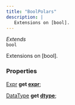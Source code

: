 ```yaml
---
title: "BoolPolars"
description: |
   Extensions on [bool].
---
```

*Extends*  
<code>bool</code>

 Extensions on [bool].

### Properties
<dl>
<dt>

<span class="dart-code">[Expr] <strong>get [expr](expr)</strong>;</span>
</dt>
<dt>

<span class="dart-code">[DataType] <strong>get [dtype](dtype)</strong>;</span>
</dt>
</dl>


[Expr]: /reference/classes/expr
[DataType]: /reference/classes/datatype
